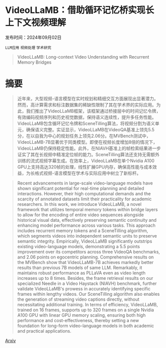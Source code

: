 # VideoLLaMB：借助循环记忆桥实现长上下文视频理解

发布时间：2024年09月02日

`LLM应用` `视频处理` `学术研究`

> VideoLLaMB: Long-context Video Understanding with Recurrent Memory Bridges

# 摘要

> 近年来，大型视频-语言模型在实时规划和精细交互方面展现出显著潜力。然而，高计算需求和标注数据集的稀缺性限制了其在学术界的实际应用。为此，我们推出了VideoLLaMB框架，该框架通过桥接层中的时间记忆令牌，有效编码视频序列和历史视觉数据，保持语义连续性，提升多任务性能。VideoLLaMB包含循环记忆令牌和SceneTilling算法，将视频分割为语义单元，确保语义完整。实证显示，VideoLLaMB在VideoQA基准上领先5.5分，在以自我为中心的规划任务上领先2.06分。在MVBench测试中，VideoLLaMB-7B显著优于同类模型。即使在视频长度增加8倍的情况下，VideoLLaMB仍保持稳定性能。此外，在NIAVH基准上的帧检索结果进一步证实了其在长视频中精准定位帧的能力。SceneTilling算法还支持无需额外训练的流式视频字幕生成。在效率上，VideoLLaMB在单个Nvidia A100 GPU上支持高达320帧的处理，线性扩展GPU内存，确保高性能与成本效益，为长格式视频-语言模型在学术与实际应用中树立了新标杆。

> Recent advancements in large-scale video-language models have shown significant potential for real-time planning and detailed interactions. However, their high computational demands and the scarcity of annotated datasets limit their practicality for academic researchers. In this work, we introduce VideoLLaMB, a novel framework that utilizes temporal memory tokens within bridge layers to allow for the encoding of entire video sequences alongside historical visual data, effectively preserving semantic continuity and enhancing model performance across various tasks. This approach includes recurrent memory tokens and a SceneTilling algorithm, which segments videos into independent semantic units to preserve semantic integrity. Empirically, VideoLLaMB significantly outstrips existing video-language models, demonstrating a 5.5 points improvement over its competitors across three VideoQA benchmarks, and 2.06 points on egocentric planning. Comprehensive results on the MVBench show that VideoLLaMB-7B achieves markedly better results than previous 7B models of same LLM. Remarkably, it maintains robust performance as PLLaVA even as video length increases up to 8 times. Besides, the frame retrieval results on our specialized Needle in a Video Haystack (NIAVH) benchmark, further validate VideoLLaMB's prowess in accurately identifying specific frames within lengthy videos. Our SceneTilling algorithm also enables the generation of streaming video captions directly, without necessitating additional training. In terms of efficiency, VideoLLaMB, trained on 16 frames, supports up to 320 frames on a single Nvidia A100 GPU with linear GPU memory scaling, ensuring both high performance and cost-effectiveness, thereby setting a new foundation for long-form video-language models in both academic and practical applications.

[Arxiv](https://arxiv.org/abs/2409.01071)